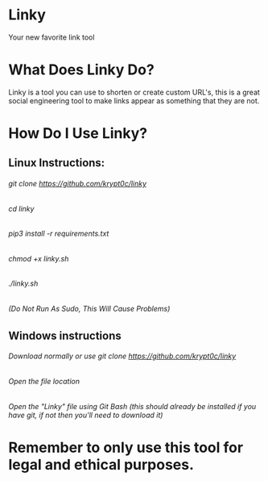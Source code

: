 # Linky
Your new favorite link tool

# What Does Linky Do?

Linky is a tool you can use to shorten or create custom URL's, this is a great social engineering tool to make links appear as something that they are not.

# How Do I Use Linky?

## Linux Instructions:
###### git clone https://github.com/krypt0c/linky
###### cd linky
###### pip3 install -r requirements.txt
###### chmod +x linky.sh
###### ./linky.sh
###### (Do Not Run As Sudo, This Will Cause Problems)

## Windows instructions
###### Download normally or use git clone https://github.com/krypt0c/linky
###### Open the file location
###### Open the "Linky" file using Git Bash (this should already be installed if you have git, if not then you'll need to download it)

# Remember to only use this tool for legal and ethical purposes.
